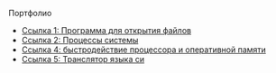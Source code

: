 Портфолио
<ul>
        <li><a href="https://github.com/DiRasher04/lab_2_OS" target="_blank">Ссылка 1: Программа для открытия файлов</a></li>
        <li><a href="https://github.com/DiRasher04/lab_3_OS" target="_blank">Ссылка 2: Процессы системы</a></li>
        <li><a href="https://github.com/DiRasher04/lab_5_OS" target="_blank">Ссылка 4: быстродействие процессора и оперативной памяти</a></li>
        <li><a href="https://github.com/DiRasher04/Course_Work_TA" target="_blank">Ссылка 5: Транслятор языка си</a></li>
</ul>
